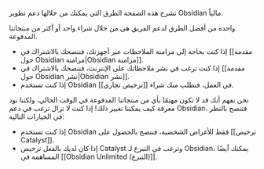 تشرح هذه الصفحة الطرق التي يمكنك من خلالها دعم تطوير Obsidian مالياً.

واحدة من أفضل الطرق لدعم الفريق هي من خلال شراء واحد أو أكثر من منتجاتنا المدفوعة.

- إذا كنت بحاجة إلى مزامنة الملاحظات عبر أجهزتك، فننصحك بالاشتراك في [[مقدمة حول Obsidian مزامنة|Obsidian مزامنة]].
- إذا كنت ترغب في نشر ملاحظاتك على الإنترنت، فننصحك بالاشتراك في [[مقدمة حول Obsidian نشر|Obsidian نشر]].
- إذا كنت تستخدم Obsidian في العمل، فنطلب منك شراء [[ترخيص تجاري]].

نحن نفهم أنك قد لا تكون مهتمًا بأي من منتجاتنا المدفوعة في الوقت الحالي، ولكننا نود معرفة كيف يمكننا تغيير ذلك! إذا كنت لا تزال ترغب في دعم Obsidian، فننصح بالنظر في الخيارات التالية:

- إذا كنت تستخدم Obsidian فقط للأغراض الشخصية، فننصح بالحصول على [[ترخيص Catalyst]].
- إذا كان لديك بالفعل ترخيص Catalyst وترغب في التبرع لـ Obsidian، يمكنك أيضًا المساهمة في [[Obsidian Unlimited (التبرع)]].
